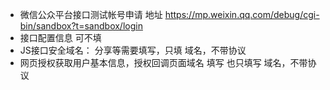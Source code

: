 - 微信公众平台接口测试帐号申请 地址 https://mp.weixin.qq.com/debug/cgi-bin/sandbox?t=sandbox/login
- 接口配置信息 可不填
- JS接口安全域名： 分享等需要填写，只填 域名，不带协议
- 网页授权获取用户基本信息，授权回调页面域名 填写 也只填写 域名，不带协议



